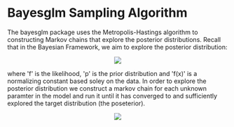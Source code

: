 # Bayesglm Sampling Algorithm

The bayesglm package uses the Metropolis-Hastings algorithm to constructing Markov chains that explore the posterior distributions. Recall that in the Bayesian Framework, we aim to explore the posterior distribution:

<p align="center">
<img src="https://latex.codecogs.com/svg.latex?&space;\pi(\theta|x)=\frac{f(x|\theta)p(\theta)}{f(x)}"/>
</p>

where 'f' is the likelihood, 'p' is the prior distribution and 'f(x)' is a normalizing constant based soley on the data. In order to explore the posterior distribution we construct a markov chain for each unknown paramter in the model and run it until it has converged to and sufficiently explored the target distribution (the poseterior). 

<p align="center">
<img src="https://latex.codecogs.com/svg.latex?&space;\alpha(\theta,\phi)=min\left(1,\frac{\pi(\phi)q(\theta|\phi)}{\pi(\theta)q(\phi|\theta)}\right)"/>
</p>
